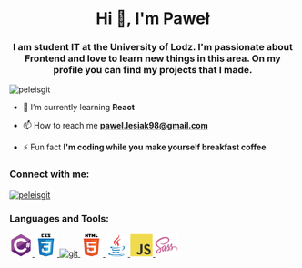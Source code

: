 <h1 align="center">Hi 👋, I'm Paweł</h1>
<h3 align="center">I am student IT at the University of Lodz. I'm passionate about Frontend and love to learn new things in this area. On my profile you can find my projects that I made.</h3>

<p align="left"> <img src="https://komarev.com/ghpvc/?username=peleisgit&label=Profile%20views&color=400eb4&style=flat" alt="peleisgit" /> </p>

- 🌱 I’m currently learning **React**

- 📫 How to reach me **pawel.lesiak98@gmail.com**

- ⚡ Fun fact **I'm coding while you make yourself breakfast coffee**

<h3 align="left">Connect with me:</h3>
<p align="left">
<a href="https://dev.to/peleisgit" target="blank"><img align="center" src="https://cdn.jsdelivr.net/npm/simple-icons@3.0.1/icons/dev-dot-to.svg" alt="peleisgit" height="30" width="40" /></a>
</p>

<h3 align="left">Languages and Tools:</h3>
<p align="left"> <a href="https://www.w3schools.com/cs/" target="_blank"> <img src="https://raw.githubusercontent.com/devicons/devicon/master/icons/csharp/csharp-original.svg" alt="csharp" width="40" height="40"/> </a> <a href="https://www.w3schools.com/css/" target="_blank"> <img src="https://raw.githubusercontent.com/devicons/devicon/master/icons/css3/css3-original-wordmark.svg" alt="css3" width="40" height="40"/> </a> <a href="https://git-scm.com/" target="_blank"> <img src="https://www.vectorlogo.zone/logos/git-scm/git-scm-icon.svg" alt="git" width="40" height="40"/> </a> <a href="https://www.w3.org/html/" target="_blank"> <img src="https://raw.githubusercontent.com/devicons/devicon/master/icons/html5/html5-original-wordmark.svg" alt="html5" width="40" height="40"/> </a> <a href="https://www.java.com" target="_blank"> <img src="https://raw.githubusercontent.com/devicons/devicon/master/icons/java/java-original.svg" alt="java" width="40" height="40"/> </a> <a href="https://developer.mozilla.org/en-US/docs/Web/JavaScript" target="_blank"> <img src="https://raw.githubusercontent.com/devicons/devicon/master/icons/javascript/javascript-original.svg" alt="javascript" width="40" height="40"/> </a> <a href="https://sass-lang.com" target="_blank"> <img src="https://raw.githubusercontent.com/devicons/devicon/master/icons/sass/sass-original.svg" alt="sass" width="40" height="40"/> </a> </p>
